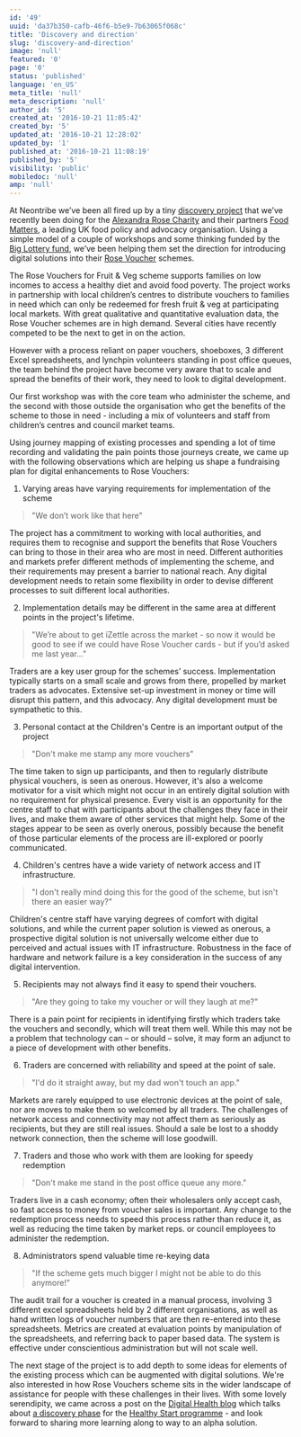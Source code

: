 ```yaml
---
id: '49'
uuid: 'da37b350-cafb-46f6-b5e9-7b63065f068c'
title: 'Discovery and direction'
slug: 'discovery-and-direction'
image: 'null'
featured: '0'
page: '0'
status: 'published'
language: 'en_US'
meta_title: 'null'
meta_description: 'null'
author_id: '5'
created_at: '2016-10-21 11:05:42'
created_by: '5'
updated_at: '2016-10-21 12:28:02'
updated_by: '1'
published_at: '2016-10-21 11:08:19'
published_by: '5'
visibility: 'public'
mobiledoc: 'null'
amp: 'null'
---
```


At Neontribe we’ve been all fired up by a tiny [discovery project](https://www.neontribe.co.uk/our-process-discovery/) that we’ve recently been doing for the [Alexandra Rose Charity](http://www.alexandrarose.org.uk/) and their partners [Food Matters](http://www.foodmatters.org/), a leading UK food policy and advocacy organisation. Using a simple model of a couple of workshops and some thinking funded by the [Big Lottery fund](https://www.biglotteryfund.org.uk/), we’ve been helping them set the direction for introducing digital solutions into their [Rose Voucher](http://www.alexandrarose.org.uk/rose-vouchers) schemes.

The Rose Vouchers for Fruit & Veg scheme supports families on low incomes to access a healthy diet and avoid food poverty. The project works in partnership with local children’s centres to distribute vouchers to families in need which can only be redeemed for fresh fruit & veg at participating local markets. With great qualitative and quantitative evaluation data, the Rose Voucher schemes are in high demand. Several cities have recently competed to be the next to get in on the action.

However with a process reliant on paper vouchers, shoeboxes, 3 different Excel spreadsheets, and lynchpin volunteers standing in post office queues, the team behind the project have become very aware that to scale and spread the benefits of their work, they need to look to digital development.

Our first workshop was with the core team who administer the scheme, and the second with those outside the organisation who get the benefits of the scheme to those in need - including a mix of volunteers and staff from children’s centres and council market teams.

Using journey mapping of existing processes and spending a lot of time recording and validating the pain points those journeys create, we came up with the following observations which are helping us shape a fundraising plan for digital enhancements to Rose Vouchers:

1. Varying areas have varying requirements for implementation of the scheme

> "We don’t work like that here"

The project has a commitment to working with local authorities, and requires them to recognise and support the benefits that Rose Vouchers can bring to those in their area who are most in need. Different authorities and markets prefer different methods of implementing the scheme, and their requirements may present a barrier to national reach. Any digital development needs to retain some flexibility in order to devise different processes to suit different local authorities.

2. Implementation details may be different in the same area at different points in the project's lifetime.

> "We’re about to get iZettle across the market - so now it would be good to see if we could have Rose Voucher cards - but if you’d asked me last year…"

Traders are a key user group for the schemes’ success. Implementation typically starts on a small scale and grows from there, propelled by market traders as advocates. Extensive set-up investment in money or time will disrupt this pattern, and this advocacy. Any digital development must be sympathetic to this.

3. Personal contact at the Children's Centre is an important output of the project

> "Don't make me stamp any more vouchers"

The time taken to sign up participants, and then to regularly distribute physical vouchers, is seen as onerous. However, it's also a welcome motivator for a visit which might not occur in an entirely digital solution with no requirement for physical presence. Every visit is an opportunity for the centre staff to chat with participants about the challenges they face in their lives, and make them aware of other services that might help. Some of the stages appear to be seen as overly onerous, possibly because the benefit of those particular elements of the process are ill-explored or poorly communicated.

4. Children's centres have a wide variety of network access and IT infrastructure.

> "I don't really mind doing this for the good of the scheme, but isn't there an easier way?"

Children's centre staff have varying degrees of comfort with digital solutions, and while the current paper solution is viewed as onerous, a prospective digital solution is not universally welcome either due to perceived and actual issues with IT infrastructure. Robustness in the face of hardware and network failure is a key consideration in the success of any digital intervention.

5. Recipients may not always find it easy to spend their vouchers.

> "Are they going to take my voucher or will they laugh at me?"

There is a pain point for recipients in identifying firstly which traders take the vouchers and secondly, which will treat them well. While this may not be a problem that technology can – or should – solve, it may form an adjunct to a piece of development with other benefits.

6. Traders are concerned with reliability and speed at the point of sale.

> "I'd do it straight away, but my dad won't touch an app."

Markets are rarely equipped to use electronic devices at the point of sale, nor are moves to make them so welcomed by all traders. The challenges of network access and connectivity may not affect them as seriously as recipients, but they are still real issues. Should a sale be lost to a shoddy network connection, then the scheme will lose goodwill.

7. Traders and those who work with them are looking for speedy redemption

> "Don't make me stand in the post office queue any more."

Traders live in a cash economy; often their wholesalers only accept cash, so fast access to money from voucher sales is important. Any change to the redemption process needs to speed this process rather than reduce it, as well as reducing the time taken by market reps. or council employees to administer the redemption.

8. Administrators spend valuable time re-keying data

> "If the scheme gets much bigger I might not be able to do this anymore!"

The audit trail for a voucher is created in a manual process, involving 3 different excel spreadsheets held by 2 different organisations, as well as hand written logs of voucher numbers that are then re-entered into these spreadsheets. Metrics are created at evaluation points by manipulation of the spreadsheets, and referring back to paper based data. The system is effective under conscientious administration but will not scale well.

The next stage of the project is to add depth to some ideas for elements of the existing process which can be augmented with digital solutions. We're also interested in how Rose Vouchers scheme sits in the wider landscape of assistance for people with these challenges in their lives. With some lovely serendipity, we came across a post on the [Digital Health blog](https://digitalhealth.blog.gov.uk/) which talks about [a discovery phase](https://digitalhealth.blog.gov.uk/2016/10/14/healthy-start-learned/) for the [Healthy Start programme](https://digitalhealth.blog.gov.uk/2016/07/22/healthy-start-discovery/) - and look forward to sharing more learning along to way to an alpha solution.
